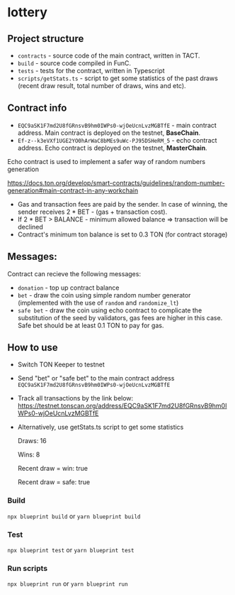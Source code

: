 # lottery


## Project structure

-   `contracts` - source code of the main contract, written in TACT.
-   `build` - source code compiled in FunC.
-   `tests` - tests for the contract, written in Typescript
-   `scripts/getStats.ts` - script to get some statistics of the past draws (recent draw result, total number of draws, wins and etc).

## Contract info

- `EQC9aSK1F7md2U8fGRnsvB9hm0IWPs0-wjOeUcnLvzMGBTfE` - main contract address. Main contract is deployed on the testnet, **BaseChain**.
- `Ef-z--k3eVXf1UGE2YO0hArWaC8bMEs9uWc-PJ95DSHeRM_5` - echo contract address. Echo contract is deployed on the testnet, **MasterChain**.

Echo contract is used to implement a safer way of random numbers generation 

https://docs.ton.org/develop/smart-contracts/guidelines/random-number-generation#main-contract-in-any-workchain

- Gas and transaction fees are paid by the sender. In case of winning, the sender receives 2 * BET - (gas + transaction cost).
- If 2 * BET > BALANCE - minimum allowed balance => transaction will be declined
- Contract's minimum ton balance is set to 0.3 TON (for contract storage)

## Messages:
Contract can recieve the following messages:
-   `donation` - top up contract balance 
-   `bet` - draw the coin using simple random number generator (implemented with the use of `random` and `randomize_lt`) 
-   `safe bet` - draw the coin using echo contract to complicate the substitution of the seed by validators, gas fees are higher in this case. Safe bet should be at least 0.1 TON to pay for gas.

## How to use

- Switch TON Keeper to testnet
- Send "bet" or "safe bet" to the main contract address `EQC9aSK1F7md2U8fGRnsvB9hm0IWPs0-wjOeUcnLvzMGBTfE`
- Track all transactions by the link below: 
https://testnet.tonscan.org/address/EQC9aSK1F7md2U8fGRnsvB9hm0IWPs0-wjOeUcnLvzMGBTfE
- Alternatively, use getStats.ts script to get some statistics

    Draws:
    16
    
    Wins:
    8
    
    Recent draw = win:
    true
    
    Recent draw = safe:
    true

### Build

`npx blueprint build` or `yarn blueprint build`

### Test

`npx blueprint test` or `yarn blueprint test`

### Run scripts

`npx blueprint run` or `yarn blueprint run`

